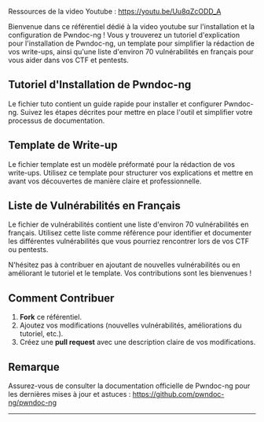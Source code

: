 Ressources de la video Youtube : https://youtu.be/Uu8qZcODD_A 

Bienvenue dans ce référentiel dédié à la video youtube sur l'installation et la configuration de Pwndoc-ng ! 
Vous y trouverez un tutoriel d'explication pour l'installation de Pwndoc-ng, un template pour simplifier la rédaction de vos write-ups, ainsi qu'une liste d'environ 70 vulnérabilités en français pour vous aider dans vos CTF et pentests.

## Tutoriel d'Installation de Pwndoc-ng

Le fichier tuto contient un guide rapide pour installer et configurer Pwndoc-ng. Suivez les étapes décrites pour mettre en place l'outil et simplifier votre processus de documentation.

## Template de Write-up

Le fichier template est un modèle préformaté pour la rédaction de vos write-ups. Utilisez ce template pour structurer vos explications et mettre en avant vos découvertes de manière claire et professionnelle.

## Liste de Vulnérabilités en Français

Le fichier de vulnérabilités contient une liste d'environ 70 vulnérabilités en français. Utilisez cette liste comme référence pour identifier et documenter les différentes vulnérabilités que vous pourriez rencontrer lors de vos CTF ou pentests.

N'hésitez pas à contribuer en ajoutant de nouvelles vulnérabilités ou en améliorant le tutoriel et le template. Vos contributions sont les bienvenues !

## Comment Contribuer

1. **Fork** ce référentiel.
2. Ajoutez vos modifications (nouvelles vulnérabilités, améliorations du tutoriel, etc.).
3. Créez une **pull request** avec une description claire de vos modifications.

## Remarque

Assurez-vous de consulter la documentation officielle de Pwndoc-ng pour les dernières mises à jour et astuces :  https://github.com/pwndoc-ng/pwndoc-ng

---

